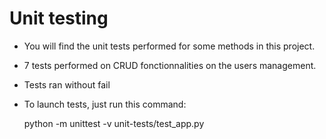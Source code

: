 # Unit testing

-   You will find the unit tests performed for some methods in this project.
-   7 tests performed on CRUD fonctionnalities on the users management.
-   Tests ran without fail

-   To launch tests, just run this command: 

    python -m unittest -v unit-tests/test_app.py





